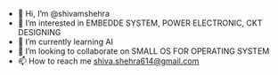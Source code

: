 - 👋 Hi, I’m @shivamshehra
- 👀 I’m interested in EMBEDDE SYSTEM, POWER ELECTRONIC, CKT DESIGNING
- 🌱 I’m currently learning AI
- 💞️ I’m looking to collaborate on SMALL OS FOR OPERATING SYSTEM
- 📫 How to reach me shiva.shehra614@gmail.com

<!---
shivamshehra/shivamshehra is a ✨ special ✨ repository because its `README.md` (this file) appears on your GitHub profile.
You can click the Preview link to take a look at your changes.
--->

